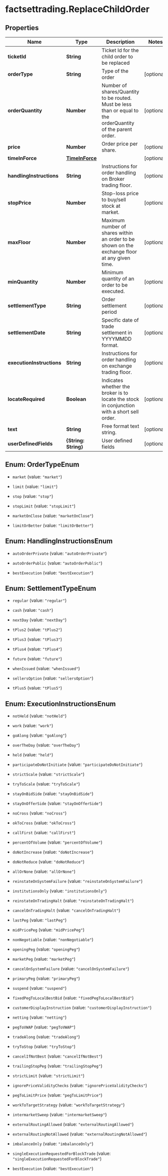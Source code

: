 # factsettrading.ReplaceChildOrder

## Properties

Name | Type | Description | Notes
------------ | ------------- | ------------- | -------------
**ticketId** | **String** | Ticket Id for the child order to be replaced | 
**orderType** | **String** | Type of the order | [optional] 
**orderQuantity** | **Number** | Number of shares/Quantity to be routed. Must be less than or equal to the orderQuantity of the parent order. | [optional] 
**price** | **Number** | Order price per share. | [optional] 
**timeInForce** | [**TimeInForce**](TimeInForce.md) |  | [optional] 
**handlingInstructions** | **String** | Instructions for order handling on Broker trading floor. | [optional] 
**stopPrice** | **Number** | Stop-loss price to buy/sell stock at market. | [optional] 
**maxFloor** | **Number** | Maximum number of shares within an order to be shown on the exchange floor at any given time. | [optional] 
**minQuantity** | **Number** | Minimum quantity of an order to be executed. | [optional] 
**settlementType** | **String** | Order settlement period | [optional] 
**settlementDate** | **String** | Specific date of trade settlement in YYYYMMDD format. | [optional] 
**executionInstructions** | **String** | Instructions for order handling on exchange trading floor. | [optional] 
**locateRequired** | **Boolean** | Indicates whether the broker is to locate the stock in conjunction with a short sell order. | [optional] 
**text** | **String** | Free format text string. | [optional] 
**userDefinedFields** | **{String: String}** | User defined fields | [optional] 



## Enum: OrderTypeEnum


* `market` (value: `"market"`)

* `limit` (value: `"limit"`)

* `stop` (value: `"stop"`)

* `stopLimit` (value: `"stopLimit"`)

* `marketOnClose` (value: `"marketOnClose"`)

* `limitOrBetter` (value: `"limitOrBetter"`)





## Enum: HandlingInstructionsEnum


* `autoOrderPrivate` (value: `"autoOrderPrivate"`)

* `autoOrderPublic` (value: `"autoOrderPublic"`)

* `bestExecution` (value: `"bestExecution"`)





## Enum: SettlementTypeEnum


* `regular` (value: `"regular"`)

* `cash` (value: `"cash"`)

* `nextDay` (value: `"nextDay"`)

* `tPlus2` (value: `"tPlus2"`)

* `tPlus3` (value: `"tPlus3"`)

* `tPlus4` (value: `"tPlus4"`)

* `future` (value: `"future"`)

* `whenIssued` (value: `"whenIssued"`)

* `sellersOption` (value: `"sellersOption"`)

* `tPlus5` (value: `"tPlus5"`)





## Enum: ExecutionInstructionsEnum


* `notHeld` (value: `"notHeld"`)

* `work` (value: `"work"`)

* `goAlong` (value: `"goAlong"`)

* `overTheDay` (value: `"overTheDay"`)

* `held` (value: `"held"`)

* `participateDoNotInitiate` (value: `"participateDoNotInitiate"`)

* `strictScale` (value: `"strictScale"`)

* `tryToScale` (value: `"tryToScale"`)

* `stayOnBidSide` (value: `"stayOnBidSide"`)

* `stayOnOfferSide` (value: `"stayOnOfferSide"`)

* `noCross` (value: `"noCross"`)

* `okToCross` (value: `"okToCross"`)

* `callFirst` (value: `"callFirst"`)

* `percentOfVolume` (value: `"percentOfVolume"`)

* `doNotIncrease` (value: `"doNotIncrease"`)

* `doNotReduce` (value: `"doNotReduce"`)

* `allOrNone` (value: `"allOrNone"`)

* `reinstateOnSystemFailure` (value: `"reinstateOnSystemFailure"`)

* `institutionsOnly` (value: `"institutionsOnly"`)

* `reinstateOnTradingHalt` (value: `"reinstateOnTradingHalt"`)

* `cancelOnTradingHalt` (value: `"cancelOnTradingHalt"`)

* `lastPeg` (value: `"lastPeg"`)

* `midPricePeg` (value: `"midPricePeg"`)

* `nonNegotiable` (value: `"nonNegotiable"`)

* `openingPeg` (value: `"openingPeg"`)

* `marketPeg` (value: `"marketPeg"`)

* `cancelOnSystemFailure` (value: `"cancelOnSystemFailure"`)

* `primaryPeg` (value: `"primaryPeg"`)

* `suspend` (value: `"suspend"`)

* `fixedPegToLocalBestBid` (value: `"fixedPegToLocalBestBid"`)

* `customerDisplayInstruction` (value: `"customerDisplayInstruction"`)

* `netting` (value: `"netting"`)

* `pegToVWAP` (value: `"pegToVWAP"`)

* `tradeAlong` (value: `"tradeAlong"`)

* `tryToStop` (value: `"tryToStop"`)

* `cancelIfNotBest` (value: `"cancelIfNotBest"`)

* `trailingStopPeg` (value: `"trailingStopPeg"`)

* `strictLimit` (value: `"strictLimit"`)

* `ignorePriceValidityChecks` (value: `"ignorePriceValidityChecks"`)

* `pegToLimitPrice` (value: `"pegToLimitPrice"`)

* `workToTargetStrategy` (value: `"workToTargetStrategy"`)

* `intermarketSweep` (value: `"intermarketSweep"`)

* `externalRoutingAllowed` (value: `"externalRoutingAllowed"`)

* `externalRoutingNotAllowed` (value: `"externalRoutingNotAllowed"`)

* `imbalanceOnly` (value: `"imbalanceOnly"`)

* `singleExecutionRequestedForBlockTrade` (value: `"singleExecutionRequestedForBlockTrade"`)

* `bestExecution` (value: `"bestExecution"`)




